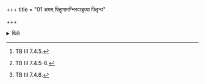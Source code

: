 +++
title = "01 अयम् पितॄणामग्निरवाड्ढव्या पितृभ्य"

+++

<details><summary>थिते</summary>

1. The sacrificer addresses the Dakśiṇa (fire) with ayaṁ pitr̥ṇām...[^1] he addresses the Sabhya fire with ajasraṁ tvā...[^2] (he addresses) the Āvasathya(-fire) with annamāvasathiyam.[^3]  

[^1]: TB III.7.4.5.  

[^2]: TB III.7.4.5-6.  

[^3]: TB III.7.4.6.
</details>
